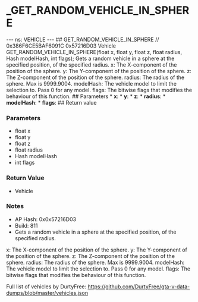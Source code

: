 # _GET_RANDOM_VEHICLE_IN_SPHERE

--- ns: VEHICLE --- ## GET_RANDOM_VEHICLE_IN_SPHERE  // 0x386F6CE5BAF6091C 0x57216D03 Vehicle GET_RANDOM_VEHICLE_IN_SPHERE(float x, float y, float z, float radius, Hash modelHash, int flags);  Gets a random vehicle in a sphere at the specified position, of the specified radius. x: The X-component of the position of the sphere. y: The Y-component of the position of the sphere. z: The Z-component of the position of the sphere. radius: The radius of the sphere. Max is 9999.9004. modelHash: The vehicle model to limit the selection to. Pass 0 for any model. flags: The bitwise flags that modifies the behaviour of this function.  ## Parameters * **x**: * **y**: * **z**: * **radius**: * **modelHash**: * **flags**:  ## Return value

### Parameters
* float x
* float y
* float z
* float radius
* Hash modelHash
* int flags

### Return Value
* Vehicle

### Notes
* AP Hash: 0x0x57216D03
* Build: 811
* Gets a random vehicle in a sphere at the specified position, of the specified radius.

x: The X-component of the position of the sphere.
y: The Y-component of the position of the sphere.
z: The Z-component of the position of the sphere.
radius: The radius of the sphere. Max is 9999.9004.
modelHash: The vehicle model to limit the selection to. Pass 0 for any model.
flags: The bitwise flags that modifies the behaviour of this function.

Full list of vehicles by DurtyFree: https://github.com/DurtyFree/gta-v-data-dumps/blob/master/vehicles.json


